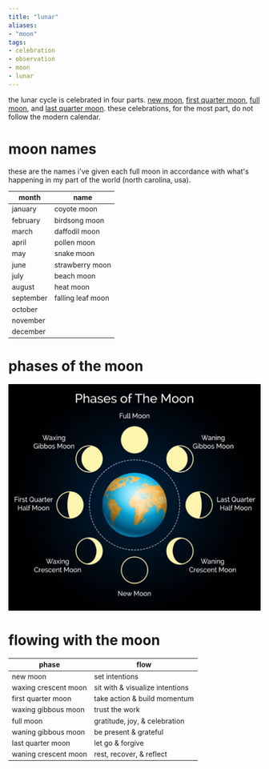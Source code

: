 ```yaml
---
title: "lunar"
aliases:
- "moon"
tags:
- celebration
- observation
- moon
- lunar
---
```


the lunar cycle is celebrated in four parts. [new moon](new%20moon.md), [first quarter moon](first%20quarter%20moon.md), [full moon](full%20moon.md), and [last quarter moon](last%20quarter%20moon.md). these celebrations, for the most part, do not follow the modern calendar.

# moon names

these are the names i've given each full moon in accordance with what's happening in my part of the world (north carolina, usa).

month|name
-|-
january|coyote moon
february|birdsong moon
march|daffodil moon
april|pollen moon
may|snake moon
june|strawberry moon
july|beach moon
august|heat moon
september|falling leaf moon
october|
november|
december|

# phases of the moon

![](upload/lunar-phases-of-the-moon.png)

# flowing with the moon

phase|flow
-|-
new moon|set intentions
waxing crescent moon|sit with & visualize intentions
first quarter moon|take action & build momentum
waxing gibbous moon|trust the work
full moon|gratitude, joy, & celebration
waning gibbous moon|be present & grateful
last quarter moon|let go & forgive
waning crescent moon|rest, recover, & reflect
